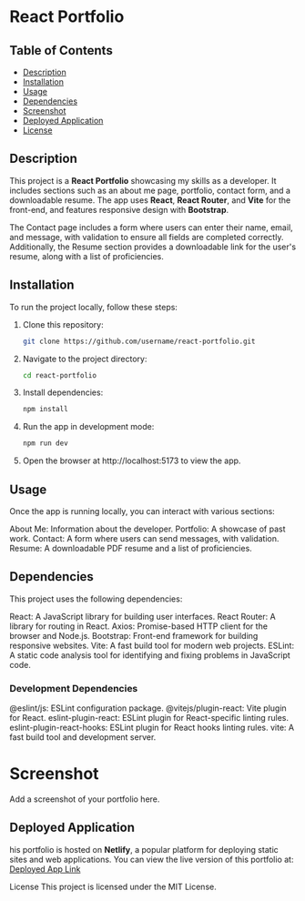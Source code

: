 # React Portfolio

## Table of Contents
- [Description](#description)
- [Installation](#installation)
- [Usage](#usage)
- [Dependencies](#dependencies)
- [Screenshot](#screenshot)
- [Deployed Application](#deployed-application)
- [License](#license)

## Description
This project is a **React Portfolio** showcasing my skills as a developer. It includes sections such as an about me page, portfolio, contact form, and a downloadable resume. The app uses **React**, **React Router**, and **Vite** for the front-end, and features responsive design with **Bootstrap**. 

The Contact page includes a form where users can enter their name, email, and message, with validation to ensure all fields are completed correctly. Additionally, the Resume section provides a downloadable link for the user's resume, along with a list of proficiencies.

## Installation

To run the project locally, follow these steps:

1. Clone this repository:
   ```bash
   git clone https://github.com/username/react-portfolio.git
   ```
   
2. Navigate to the project directory:
    ```bash
    cd react-portfolio
    ```
3. Install dependencies:
    ```bash
    npm install
    ```
4. Run the app in development mode:
    ```bash
    npm run dev
    ```
5. Open the browser at http://localhost:5173 to view the app.

## Usage
Once the app is running locally, you can interact with various sections:

About Me: Information about the developer.
Portfolio: A showcase of past work.
Contact: A form where users can send messages, with validation.
Resume: A downloadable PDF resume and a list of proficiencies.

## Dependencies
This project uses the following dependencies:

React: A JavaScript library for building user interfaces.
React Router: A library for routing in React.
Axios: Promise-based HTTP client for the browser and Node.js.
Bootstrap: Front-end framework for building responsive websites.
Vite: A fast build tool for modern web projects.
ESLint: A static code analysis tool for identifying and fixing problems in JavaScript code.

### Development Dependencies
@eslint/js: ESLint configuration package.
@vitejs/plugin-react: Vite plugin for React.
eslint-plugin-react: ESLint plugin for React-specific linting rules.
eslint-plugin-react-hooks: ESLint plugin for React hooks linting rules.
vite: A fast build tool and development server.

# Screenshot

Add a screenshot of your portfolio here.

## Deployed Application
his portfolio is hosted on **Netlify**, a popular platform for deploying static sites and web applications. You can view the live version of this portfolio at:
[Deployed App Link](`https://your-app-name.netlify.app`)

License
This project is licensed under the MIT License.



